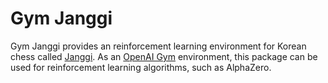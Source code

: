 # Gym Janggi
Gym Janggi provides an reinforcement learning environment for Korean chess called [Janggi](https://en.wikipedia.org/wiki/Janggi). As an [OpenAI Gym](https://gym.openai.com/) environment, this package can be used for reinforcement learning algorithms, such as AlphaZero.